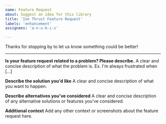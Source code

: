 ```yaml
---
name: Feature Request
about: Suggest an idea for this library
title: 'Ion Thrust Feature Request'
labels: 'enhancement'
assignees: 'a-n-u-b-i-s'

---
```


Thanks for stopping by to let us know something could be better!

---

 **Is your feature request related to a problem? Please describe.**
A clear and concise description of what the problem is. Ex. I'm always frustrated when [...]

 **Describe the solution you'd like**
A clear and concise description of what you want to happen.

 **Describe alternatives you've considered**
A clear and concise description of any alternative solutions or features you've considered.

 **Additional context**
Add any other context or screenshots about the feature request here.
